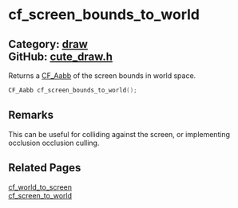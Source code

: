 [//]: # (This file is automatically generated by Cute Framework's docs parser.)
[//]: # (Do not edit this file by hand!)
[//]: # (See: https://github.com/RandyGaul/cute_framework/blob/master/samples/docs_parser.cpp)
[](../header.md ':include')

# cf_screen_bounds_to_world

Category: [draw](/api_reference?id=draw)  
GitHub: [cute_draw.h](https://github.com/RandyGaul/cute_framework/blob/master/include/cute_draw.h)  
---

Returns a [CF_Aabb](/math/cf_aabb.md) of the screen bounds in world space.

```cpp
CF_Aabb cf_screen_bounds_to_world();
```

## Remarks

This can be useful for colliding against the screen, or implementing occlusion occlusion culling.

## Related Pages

[cf_world_to_screen](/draw/cf_world_to_screen.md)  
[cf_screen_to_world](/draw/cf_screen_to_world.md)  
